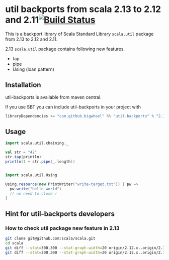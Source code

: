 # util backports from scala 2.13 to 2.12 and 2.11[![Build Status](https://travis-ci.org/bigwheel/util-backports.svg?branch=master)](https://travis-ci.org/bigwheel/util-backports)

This is a backport library of Scala Standard Library `scala.util` package from 2.13 to 2.12 and 2.11.

2.13 `scala.util` package contains following new features.

* tap
* pipe
* Using (loan pattern)

## Installation

util-backports is available from maven central.

If you use SBT you can include util-backports in your project with

```scala
libraryDependencies += "com.github.bigwheel" %% "util-backports" % "2.1"
```

## Usage

```scala
import scala.util.chaining._

val str = "42"
str.tap(println)
println(1 + str.pipe(_.length))


import scala.util.Using

Using.resource(new PrintWriter("write-target.txt")) { pw =>
  pw.write("hello world")
  // no need to close !
}
```

## Hint for util-backports developers

### How to check util package new feature in 2.13

```bash
git clone git@github.com:scala/scala.git
cd scala
git diff --stat=300,300 --stat-graph-width=20 origin/2.12.x..origin/2.13.x -- src/library/scala/util
git diff --stat=300,300 --stat-graph-width=20 origin/2.12.x..origin/2.13.x -- test/junit/scala/util
```

